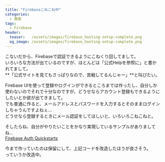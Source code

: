 ```yaml
---
title: "Firebaseこねこね中"
categories:
  - 愚痴
tags:
  - Firebase
header:
  teaser:   /assets/images/firebase_hosting-setup-complete.png
  og_image: /assets/images/firebase_hosting-setup-complete.png
---
```

こないだから、Firebaseで認証できるようにこねくり回してまして。  
いろいろな方法が出ているのですが、ほとんどは「公式Helpを参照に」と書かれてまして。  
**「公式サイトを見てもさっぱりなので、苦戦してるんじゃー」**と叫びたい。

Firebase UIを使って登録やログインができるところまでは作ったし、自分しか使わないのでそれで十分なのですが、どうせならアカウント登録もできるようにしたいとか欲が出てきまして。  
でも普通に作ると、メールアドレスとパスワードを入力するとそのままログインしちゃうんですよねぇ…  
どうせなら登録するときにメール認証をしてほしいと、いろいろこねこねと。

そしたらね、自分がやりたいことをかなり実現しているサンプルがありましてね…  
[Firebase Auth Quickstarts](https://github.com/firebase/quickstart-js/tree/7d514fb4700d3a1681c47bf3e0ff0fa3d7c91910/auth)

今まで作っていたのは保留にして、上記コードを改造したほうが良さそう。  
っていうか改造中。